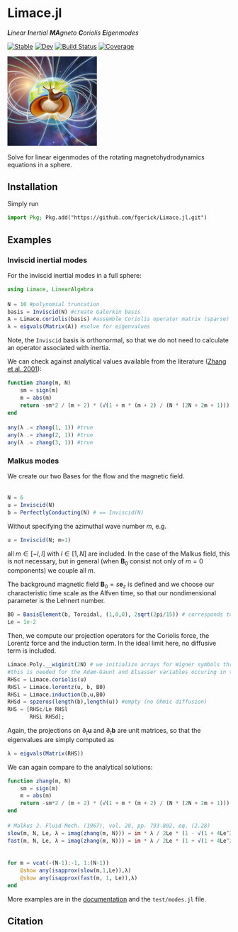# Limace.jl
<!-- _**Li**near **m**odes **a**t the **c**ore of **E**arth_ -->
_**L**inear **I**nertial **MA**gneto **C**oriolis **E**igenmodes_
<!-- _**L**inear **I**nertial **M**agneto **A**rchimedes **C**oriolis **E**igenmodes_ -->

[![Stable](https://img.shields.io/badge/docs-stable-blue.svg)](https://fgerick.github.io/Limace.jl/stable/) [![Dev](https://img.shields.io/badge/docs-dev-blue.svg)](https://fgerick.github.io/Limace.jl/dev/) [![Build Status](https://github.com/fgerick/Limace.jl/actions/workflows/CI.yml/badge.svg?branch=main)](https://github.com/fgerick/Limace.jl/actions/workflows/CI.yml?query=branch%3Amain) [![Coverage](https://codecov.io/gh/fgerick/Limace.jl/branch/main/graph/badge.svg)](https://codecov.io/gh/fgerick/Limace.jl)

<img src="limace_logo.jpg" width="40%">

Solve for linear eigenmodes of the rotating magnetohydrodynamics equations in a sphere.

## Installation
Simply run
```julia
import Pkg; Pkg.add("https://github.com/fgerick/Limace.jl.git")
```

## Examples 

### Inviscid inertial modes

For the inviscid inertial modes in a full sphere:
```julia
using Limace, LinearAlgebra

N = 10 #polynomial truncation
basis = Inviscid(N) #create Galerkin basis
A = Limace.coriolis(basis) #assemble Coriolis operator matrix (sparse)
λ = eigvals(Matrix(A)) #solve for eigenvalues
```
Note, the `Inviscid` basis is orthonormal, so that we do not need to calculate an operator associated with inertia.

We can check against analytical values available from the literature ([Zhang et al. 2001](https://doi.org/10.1017/S0022112001004049)):
```julia
function zhang(m, N) 
	sm = sign(m)
	m = abs(m)
	return -sm*2 / (m + 2) * (√(1 + m * (m + 2) / (N * (2N + 2m + 1))) - 1) * im
end

any(λ .≈ zhang(1, 1)) #true
any(λ .≈ zhang(2, 1)) #true
any(λ .≈ zhang(3, 1)) #true

```

### Malkus modes

We create our two Bases for the flow and the magnetic field.
```julia

N = 6
u = Inviscid(N)
b = PerfectlyConducting(N) # == Inviscid(N)
```
Without specifying the azimuthal wave number $m$, e.g. 
```julia
u = Inviscid(N; m=1)
```
all $m \in [-l,l]$ with $l \in [1,N]$ are included. In the case of the Malkus field, this is not necessary, but in general (when $\mathbf{B}_0$ consist not only of $m=0$ components) we couple all $m$.

The background magnetic field $\mathbf{B}_0 = s \mathbf{e}_z$ is defined and we choose our characteristic time scale as the Alfven time, so that our nondimensional parameter is the Lehnert number.
```julia
B0 = BasisElement(b, Toroidal, (1,0,0), 2sqrt(2pi/15)) # corresponds to B_0 = s e_z
Le = 1e-2
```
Then, we compute our projection operators for the Coriolis force, the Lorentz force and the induction term. In the ideal limit here, no diffusive term is included.
```julia
Limace.Poly.__wiginit(2N) # we initialize arrays for Wigner symbols through Wigxjpf.jl
#this is needed for the Adam-Gaunt and Elsasser variables occuring in the lorentz and induction terms.
RHSc = Limace.coriolis(u)
RHSl = Limace.lorentz(u, b, B0)
RHSi = Limace.induction(b,u,B0)
RHSd = spzeros(length(b),length(u)) #empty (no Ohmic diffusion)
RHS = [RHSc/Le RHSl
	   RHSi RHSd];
```

Again, the projections on $\partial_t \mathbf{u}$ and $\partial_t \mathbf{b}$ are unit matrices, so that the eigenvalues are simply computed as
```julia
λ = eigvals(Matrix(RHS))
```
We can again compare to the analytical solutions:
```julia
function zhang(m, N) 
	sm = sign(m)
	m = abs(m)
	return -sm*2 / (m + 2) * (√(1 + m * (m + 2) / (N * (2N + 2m + 1))) - 1) * im
end

# Malkus J. Fluid Mech. (1967), vol. 28, pp. 793-802, eq. (2.28)
slow(m, N, Le, λ = imag(zhang(m, N))) = im * λ / 2Le * (1 - √(1 + 4Le^2 * m * (m - λ) / λ^2))
fast(m, N, Le, λ = imag(zhang(m, N))) = im * λ / 2Le * (1 + √(1 + 4Le^2 * m * (m - λ) / λ^2))


for m = vcat(-(N-1):-1, 1:(N-1))
	@show any(isapprox(slow(m,1,Le)),λ)
	@show any(isapprox(fast(m, 1, Le)),λ)
end
```

More examples are in the [documentation](https://fgerick.github.io/Limace.jl/stable/) and the `test/modes.jl` file.

## Citation
